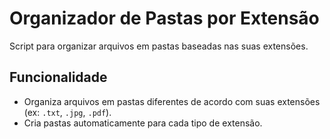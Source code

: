# Organizador de Pastas por Extensão

Script para organizar arquivos em pastas baseadas nas suas extensões.

## Funcionalidade

- Organiza arquivos em pastas diferentes de acordo com suas extensões (ex: `.txt`, `.jpg`, `.pdf`).
- Cria pastas automaticamente para cada tipo de extensão.
